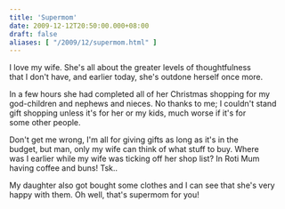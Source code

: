 ```yaml
---
title: 'Supermom'
date: 2009-12-12T20:50:00.000+08:00
draft: false
aliases: [ "/2009/12/supermom.html" ]
---
```


I love my wife. She's all about the greater levels of thoughtfulness  
that I don't have, and earlier today, she's outdone herself once more.

In a few hours she had completed all of her Christmas shopping for my  
god-children and nephews and nieces. No thanks to me; I couldn't stand  
gift shopping unless it's for her or my kids, much worse if it's for  
some other people.

Don't get me wrong, I'm all for giving gifts as long as it's in the  
budget, but man, only my wife can think of what stuff to buy. Where  
was I earlier while my wife was ticking off her shop list? In Roti Mum  
having coffee and buns! Tsk..

My daughter also got bought some clothes and I can see that she's very  
happy with them. Oh well, that's supermom for you!